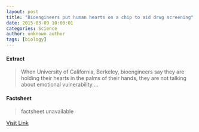 ```yaml
---
layout: post
title: "Bioengineers put human hearts on a chip to aid drug screening"
date: 2015-03-09 10:00:01
categories: Science
author: unknown author
tags: [biology]
---
```



#### Extract
>When University of California, Berkeley, bioengineers say they are holding their hearts in the palms of their hands, they are not talking about emotional vulnerability....

#### Factsheet
>factsheet unavailable

[Visit Link](http://phys.org/news345051201.html)


